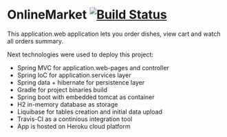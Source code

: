 
# OnlineMarket  [![Build Status](https://travis-ci.org/VitaliyMi/OnlineMarket.svg?branch=master)](https://travis-ci.org/VitaliyMi/OnlineMarket)

This application.web application lets you order dishes, view cart and watch all orders summary.

Next technologies were used to deploy this project:
- Spring MVC for application.web-pages and controller
- Spring IoC for application.services layer
- Spring data + hibernate for persistence layer
- Gradle for project binaries build
- Spring boot with embedded tomcat as container
- H2 in-memory database as storage
- Liquibase for tables creation and initial data upload
- Travis-CI as a continious integration tool
- App is hosted on Heroku cloud platform
